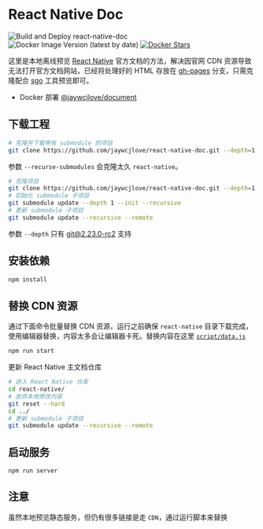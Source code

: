 React Native Doc
===

![Build and Deploy react-native-doc](https://github.com/jaywcjlove/react-native-doc/workflows/Build%20and%20Deploy%20react-native-doc/badge.svg) ![Docker Image Version (latest by date)](https://img.shields.io/docker/v/wcjiang/react-native?label=@wcjiang/react-native) [![Docker Stars](https://img.shields.io/docker/stars/wcjiang/react-native)](https://hub.docker.com/r/wcjiang/react-native) 

这里是本地离线预览 [React Native](https://github.com/facebook/react-native/) 官方文档的方法，解决因官网 CDN 资源导致无法打开官方文档网站，已经将处理好的 HTML 存放在 [gh-pages](https://github.com/jaywcjlove/react-native-doc/tree/gh-pages) 分支，只需克隆配合 [sgo](https://github.com/jaywcjlove/sgo) 工具预览即可。

- Docker 部署 [@jaywcjlove/document](https://github.com/jaywcjlove/document)

## 下载工程

```bash
# 克隆并下载带有 submodule 的项目
git clone https://github.com/jaywcjlove/react-native-doc.git --depth=1 --recurse-submodules
```

参数 `--recurse-submodules` 会克隆太久 `react-native`。

```bash
# 克隆项目
git clone https://github.com/jaywcjlove/react-native-doc.git --depth=1
# 初始化 submodule 子项目
git submodule update --depth 1 --init --recursive
# 更新 submodule 子项目
git submodule update --recursive --remote
```

参数 `--depth` 只有 [git@2.23.0-rc2](https://github.com/git/git/commit/275cd184d52b5b81cb89e4ec33e540fb2ae61c1f) 支持

## 安装依赖

```bash
npm install
```

## 替换 CDN 资源

通过下面命令批量替换 CDN 资源，运行之前确保 `react-native` 目录下载完成，使用编辑器替换，内容太多会让编辑器卡死。替换内容在这里 [`script/data.js`](script/data.js)

```bash
npm run start
```

更新 React Native 主文档仓库

```bash
# 进入 React Native 仓库
cd react-native/
# 放弃本地修改内容
git reset --hard
cd ../
# 更新 submodule 子项目
git submodule update --recursive --remote
```

## 启动服务

```
npm run server
```

## 注意

虽然本地预览静态服务，但仍有很多链接是走 `CDN`，通过运行脚本来替换